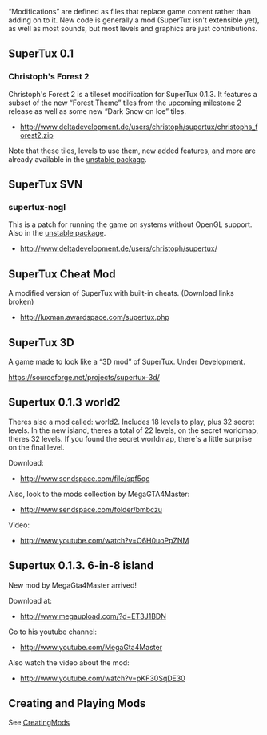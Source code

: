 “Modifications” are defined as files that replace game content rather than adding on to it. New code is generally a mod (SuperTux isn't extensible yet), as well as most sounds, but most levels and graphics are just contributions.

SuperTux 0.1
------------

### Christoph's Forest 2

Christoph's Forest 2 is a tileset modification for SuperTux 0.1.3. It features a subset of the new “Forest Theme” tiles from the upcoming milestone 2 release as well as some new “Dark Snow on Ice” tiles.

-   <http://www.deltadevelopment.de/users/christoph/supertux/christophs_forest2.zip>

Note that these tiles, levels to use them, new added features, and more are already available in the [unstable package](Download/Unstable "wikilink").

SuperTux SVN
------------

### supertux-nogl

This is a patch for running the game on systems without OpenGL support. Also in the [unstable package](Download/Unstable "wikilink").

-   <http://www.deltadevelopment.de/users/christoph/supertux/>

SuperTux Cheat Mod
------------------

A modified version of SuperTux with built-in cheats. (Download links broken)

-   <http://luxman.awardspace.com/supertux.php>

SuperTux 3D
-----------

A game made to look like a “3D mod” of SuperTux. Under Development.

[<https://sourceforge.net/projects/supertux-3d/>](https://sourceforge.net/projects/supertux-3d/)

Supertux 0.1.3 world2
---------------------

Theres also a mod called: world2. Includes 18 levels to play, plus 32 secret levels. In the new island, theres a total of 22 levels, on the secret worldmap, theres 32 levels. If you found the secret worldmap, there´s a little surprise on the final level.

Download:

-   <http://www.sendspace.com/file/spf5qc>

Also, look to the mods collection by MegaGTA4Master:

-   <http://www.sendspace.com/folder/bmbczu>

Video:

-   <http://www.youtube.com/watch?v=O6H0uoPpZNM>

Supertux 0.1.3. 6-in-8 island
-----------------------------

New mod by MegaGta4Master arrived!

Download at:

-   <http://www.megaupload.com/?d=ET3J1BDN>

Go to his youtube channel:

-   <http://www.youtube.com/MegaGta4Master>

Also watch the video about the mod:

-   <http://www.youtube.com/watch?v=pKF30SqDE30>

Creating and Playing Mods
-------------------------

See [CreatingMods](CreatingMods "wikilink")